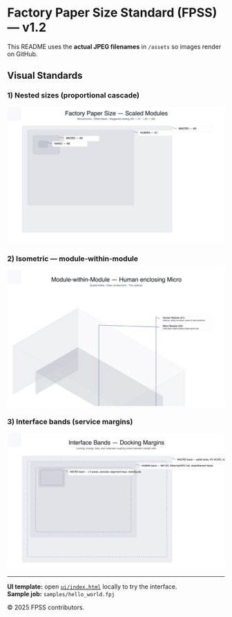 # Factory Paper Size Standard (FPSS) — v1.2

This README uses the **actual JPEG filenames** in `/assets` so images render on GitHub.

## Visual Standards

### 1) Nested sizes (proportional cascade)
<p align="center">
  <img src="assets/fpss_nested_staggered_v4.jpeg" alt="Nested sizes staggered" style="max-width:100%;height:auto;">
</p>

### 2) Isometric — module‑within‑module
<p align="center">
  <img src="assets/fpss_isometric_module_within_module.jpeg" alt="Isometric module within module" style="max-width:100%;height:auto;">
</p>

### 3) Interface bands (service margins)
<p align="center">
  <img src="assets/fpss_interface_bands_v1.jpeg" alt="Interface bands" style="max-width:100%;height:auto;">
</p>

---

**UI template:** open [`ui/index.html`](ui/index.html) locally to try the interface.  
**Sample job:** `samples/hello_world.fpj`

© 2025 FPSS contributors.
